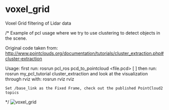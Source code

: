# voxel_grid
Voxel Grid filtering of Lidar data

/*
Example of pcl usage where we try to use clustering to detect objects
in the scene.

Original code taken from:
http://www.pointclouds.org/documentation/tutorials/cluster_extraction.php#cluster-extraction


Usage:
    first run: rosrun pcl_ros pcd_to_pointcloud <file.pcd> [ <interval> ]
    then run: rosrun my_pcl_tutorial cluster_extraction
    and look at the visualization through rviz with:
    rosrun rviz rviz

    Set /base_link as the Fixed Frame, check out the published PointCloud2 topics

*/
![voxel_grid](https://github.com/user-attachments/assets/ad343f65-6c06-42fa-a4f8-44f6eb589074)
